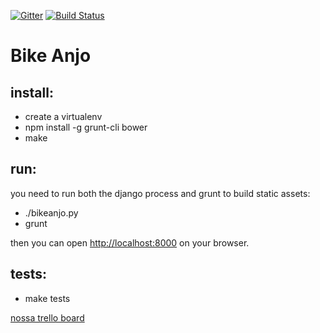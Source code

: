 [![Gitter](https://badges.gitter.im/Join%20Chat.svg)](https://gitter.im/bikeanjo/bikeanjo?utm_source=badge&utm_medium=badge&utm_campaign=pr-badge)
[![Build Status](https://travis-ci.org/bikeanjo/bikeanjo.svg)](https://travis-ci.org/bikeanjo/bikeanjo)

Bike Anjo
=========

install:
--------

* create a virtualenv
* npm install -g grunt-cli bower
* make

run:
----

you need to run both the django process and grunt to build static assets:

* ./bikeanjo.py
* grunt

then you can open [http://localhost:8000](http://localhost:8000) on your browser.

tests:
----

* make tests

[nossa trello board](https://trello.com/b/jRVE7t8B/cocriacao-nova-plataforma-bike-anjo)